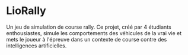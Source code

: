 # LioRally
Un jeu de simulation de course rally. Ce projet, créé par 4 étudiants enthousiastes, simule les comportements des véhicules de la vrai vie et mets le joueur à l'épreuve dans un contexte de course contre des intelligences artificielles.
